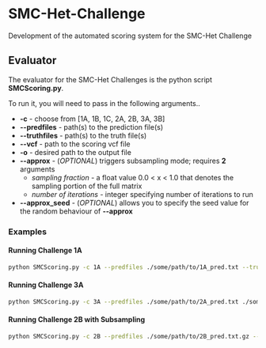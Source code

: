 # SMC-Het-Challenge

Development of the automated scoring system for the SMC-Het Challenge

## Evaluator

The evaluator for the SMC-Het Challenges is the python script **SMCScoring.py**.

To run it, you will need to pass in the following arguments..
* **-c** - choose from [1A, 1B, 1C, 2A, 2B, 3A, 3B]
* **--predfiles** - path(s) to the prediction file(s)
* **--truthfiles** - path(s) to the truth file(s)
* **--vcf** - path to the scoring vcf file
* **-o** - desired path to the output file
* **--approx** - (*OPTIONAL*) triggers subsampling mode; requires **2** arguments
  * *sampling fraction* - a float value 0.0 < x < 1.0 that denotes the sampling portion of the full matrix
  * *number of iterations* - integer specifying number of iterations to run
* **--approx_seed** - (*OPTIONAL*) allows you to specify the seed value for the random behaviour of **--approx**

### Examples

#### Running Challenge 1A

```bash
python SMCScoring.py -c 1A --predfiles ./some/path/to/1A_pred.txt --truthfiles ./some/path/to/1A_truth.txt -o ./some/path/to/1A_score.txt
```

#### Running Challenge 3A

```bash
python SMCScoring.py -c 3A --predfiles ./some/path/to/2A_pred.txt ./some/path/to/3A_pred.txt --truthfiles ./some/path/to/2A_truth.txt ./some/path/to/3A_truth.txt --vcf ./some/path/to/scoring.vcf -o ./some/path/to/3A_score.txt
```

#### Running Challenge 2B with Subsampling

```bash
python SMCScoring.py -c 2B --predfiles ./some/path/to/2B_pred.txt.gz --truthfiles ./some/path/to/2B_truth.txt.gz --vcf ./some/path/to/scoring.vcf -o ./some/path/to/2B_score.txt --approx 0.4 10
```
